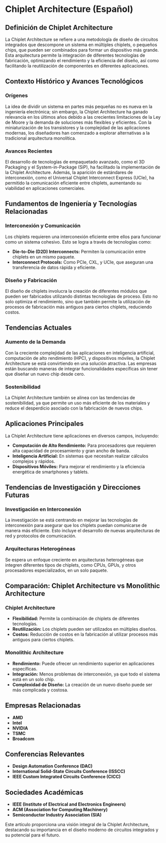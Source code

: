 # Chiplet Architecture (Español)

## Definición de Chiplet Architecture

La Chiplet Architecture se refiere a una metodología de diseño de circuitos integrados que descompone un sistema en múltiples chiplets, o pequeños chips, que pueden ser combinados para formar un dispositivo más grande. Esta arquitectura permite la integración de diferentes tecnologías de fabricación, optimizando el rendimiento y la eficiencia del diseño, así como facilitando la reutilización de componentes en diferentes aplicaciones.

## Contexto Histórico y Avances Tecnológicos

### Orígenes

La idea de dividir un sistema en partes más pequeñas no es nueva en la ingeniería electrónica; sin embargo, la Chiplet Architecture ha ganado relevancia en los últimos años debido a las crecientes limitaciones de la Ley de Moore y la demanda de soluciones más flexibles y eficientes. Con la miniaturización de los transistores y la complejidad de las aplicaciones modernas, los diseñadores han comenzado a explorar alternativas a la tradicional arquitectura monolítica.

### Avances Recientes

El desarrollo de tecnologías de empaquetado avanzado, como el 3D Packaging y el System-in-Package (SiP), ha facilitado la implementación de la Chiplet Architecture. Además, la aparición de estándares de interconexión, como el Universal Chiplet Interconnect Express (UCIe), ha permitido la comunicación eficiente entre chiplets, aumentando su viabilidad en aplicaciones comerciales.

## Fundamentos de Ingeniería y Tecnologías Relacionadas

### Interconexión y Comunicación

Los chiplets requieren una interconexión eficiente entre ellos para funcionar como un sistema cohesivo. Esto se logra a través de tecnologías como:

- **Die-to-Die (D2D) Interconnects:** Permiten la comunicación entre chiplets en un mismo paquete.
- **Interconnect Protocols:** Como PCIe, CXL, y UCIe, que aseguran una transferencia de datos rápida y eficiente.

### Diseño y Fabricación

El diseño de chiplets involucra la creación de diferentes módulos que pueden ser fabricados utilizando distintas tecnologías de proceso. Esto no solo optimiza el rendimiento, sino que también permite la utilización de procesos de fabricación más antiguos para ciertos chiplets, reduciendo costos.

## Tendencias Actuales

### Aumento de la Demanda

Con la creciente complejidad de las aplicaciones en inteligencia artificial, computación de alto rendimiento (HPC), y dispositivos móviles, la Chiplet Architecture se está convirtiendo en una solución atractiva. Las empresas están buscando maneras de integrar funcionalidades específicas sin tener que diseñar un nuevo chip desde cero.

### Sostenibilidad

La Chiplet Architecture también se alinea con las tendencias de sostenibilidad, ya que permite un uso más eficiente de los materiales y reduce el desperdicio asociado con la fabricación de nuevos chips.

## Aplicaciones Principales

La Chiplet Architecture tiene aplicaciones en diversos campos, incluyendo:

- **Computación de Alto Rendimiento:** Para procesadores que requieren alta capacidad de procesamiento y gran ancho de banda.
- **Inteligencia Artificial:** En sistemas que necesitan realizar cálculos complejos y rápidos.
- **Dispositivos Móviles:** Para mejorar el rendimiento y la eficiencia energética de smartphones y tablets.

## Tendencias de Investigación y Direcciones Futuras

### Investigación en Interconexión

La investigación se está centrando en mejorar las tecnologías de interconexión para asegurar que los chiplets puedan comunicarse de manera más eficiente. Esto incluye el desarrollo de nuevas arquitecturas de red y protocolos de comunicación.

### Arquitecturas Heterogéneas

Se espera un enfoque creciente en arquitecturas heterogéneas que integren diferentes tipos de chiplets, como CPUs, GPUs, y otros procesadores especializados, en un solo paquete.

## Comparación: Chiplet Architecture vs Monolithic Architecture

### Chiplet Architecture

- **Flexibilidad:** Permite la combinación de chiplets de diferentes tecnologías.
- **Reutilización:** Los chiplets pueden ser utilizados en múltiples diseños.
- **Costos:** Reducción de costos en la fabricación al utilizar procesos más antiguos para ciertos chiplets.

### Monolithic Architecture

- **Rendimiento:** Puede ofrecer un rendimiento superior en aplicaciones específicas.
- **Integración:** Menos problemas de interconexión, ya que todo el sistema está en un solo chip.
- **Complexidad de Diseño:** La creación de un nuevo diseño puede ser más complicada y costosa.

## Empresas Relacionadas

- **AMD**
- **Intel**
- **NVIDIA**
- **TSMC**
- **Broadcom**

## Conferencias Relevantes

- **Design Automation Conference (DAC)**
- **International Solid-State Circuits Conference (ISSCC)**
- **IEEE Custom Integrated Circuits Conference (CICC)**

## Sociedades Académicas

- **IEEE (Institute of Electrical and Electronics Engineers)**
- **ACM (Association for Computing Machinery)**
- **Semiconductor Industry Association (SIA)**

Este artículo proporciona una visión integral de la Chiplet Architecture, destacando su importancia en el diseño moderno de circuitos integrados y su potencial para el futuro.